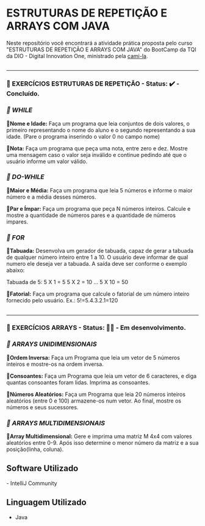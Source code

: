 # ESTRUTURAS DE REPETIÇÃO E ARRAYS COM JAVA

Neste repositório você encontrará a atividade prática proposta pelo curso "ESTRUTURAS DE REPETIÇÃO E ARRAYS COM JAVA" do BootCamp da TQI da DIO - Digital Innovation One, ministrado pela [cami-la](https://github.com/cami-la).

## <hr>

### 💭 EXERCÍCIOS ESTRUTURAS DE REPETIÇÃO - Status: ✔️ - Concluído.



### *📝 WHILE*

**🔸Nome e Idade:** Faça um programa que leia conjuntos de dois valores, o primeiro representando o nome do aluno e o segundo representando a sua idade. (Pare o programa inserindo o valor 0 no campo nome)

**🔸Nota:** Faça um programa que peça uma nota, entre zero e dez. Mostre uma mensagem caso o valor seja inválido e continue pedindo até que o usuário informe um valor válido.

### *📝 DO-WHILE*

**🔸Maior e Média:** Faça um programa que leia 5 números e informe o maior número e a média desses números.

**🔸Par e Ímpar:** Faça um programa que peça N números inteiros. Calcule e mostre a quantidade de números pares e a quantidade de números impares.

### *📝 FOR*

**🔸Tabuada:** Desenvolva um gerador de tabuada, capaz de gerar a tabuada de qualquer número inteiro entre 1 a 10. O usuário deve informar de qual numero ele deseja ver a tabuada. A saída deve ser conforme o exemplo abaixo:

Tabuada de 5:
5 X 1 = 5
5 X 2 = 10
...
5 X 10 = 50

**🔸Fatorial:** Faça um programa que calcule o fatorial de um número inteiro fornecido pelo usuário.
Ex.: 5!=5.4.3.2.1=120

## <hr>

### 💭 EXERCÍCIOS ARRAYS - Status: 👨‍💻 - Em desenvolvimento.



### *📝 ARRAYS UNIDIMENSIONAIS*

**🔹Ordem Inversa:** Faça um Programa que leia um vetor de 5 números inteiros e mostre-os na ordem inversa.

**🔹Consoantes:** Faça um Programa que leia um vetor de 6 caracteres, e diga quantas consoantes foram lidas. Imprima as consoantes.

**🔹Números Aleatórios:** Faça um Programa que leia 20 números inteiros aleatórios (entre 0 e 100) armazene-os num vetor. Ao final, mostre os números e seus sucessores.

### *📝 ARRAYS MULTIDIMENSIONAIS*

**🔹Array Multidimensional:** Gere e imprima uma matriz M 4x4 com valores aleatórios entre 0-9. Após isso determine o menor número da matriz e a sua posição(linha, coluna).



## Software Utilizado

\- IntelliJ Community

## Linguagem Utilizado

- Java